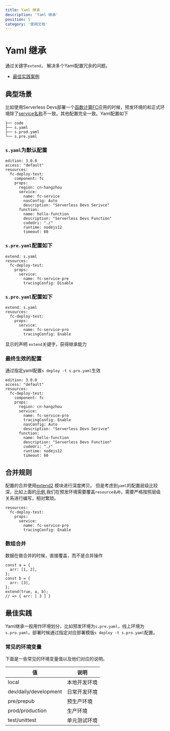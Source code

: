 ```yaml
---
title: Yaml 继承
description: 'Yaml 继承'
position: 5
category: '使用文档'
---
```


# Yaml 继承
通过关键字`extend`， 解决多个Yaml配置冗余的问题。

- [最佳实践案例](https://github.com/devsapp/start-realwrold/tree/master/src)


## 典型场景
比如使用Serverless Devs部署一个[函数计算FC](https://serverless-devs.com/fc/readme)应用的时候，预发环境的和正式环境除了[service名称](https://serverless-devs.com/fc/yaml#service%E5%AD%97%E6%AE%B5)不一致。其他配置完全一致。Yaml配置如下
```
├── code
├── s.yaml
├── s.prod.yaml
└── s.pre.yaml
```
### `s.yaml`为默认配置
```
edition: 3.0.0
access: "default"
resources:
  fc-deploy-test:
    component: fc
    props:
      region: cn-hangzhou
      service:
        name: fc-service
        nasConfig: Auto
        description: "Serverless Devs Serivce"
      function:
        name: hello-function
        description: "Serverless Devs Function"
        codeUri: "./"
        runtime: nodejs12
        timeout: 60
```
### `s.pre.yaml`配置如下
```
extend: s.yaml
resources:
  fc-deploy-test:
    props:
      service:
        name: fc-service-pre
        tracingConfig: Disable
```
### `s.pro.yaml`配置如下
```
extend: s.yaml
resources:
  fc-deploy-test:
    props:
      service:
        name: fc-service-pro
        tracingConfig: Enable
```

显示的声明 `extend`关键字，获得继承能力

### 最终生效的配置
通过指定yaml配置`s deploy -t s.pro.yaml`生效
```
edition: 3.0.0
access: "default"
resources:
  fc-deploy-test:
    component: fc
    props:
      region: cn-hangzhou
      service:
        name: fc-service-pro
        tracingConfig: Enable
        nasConfig: Auto
        description: "Serverless Devs Serivce"
      function:
        name: hello-function
        description: "Serverless Devs Function"
        codeUri: "./"
        runtime: nodejs12
        timeout: 60
```

## 合并规则
配置的合并使用[extend2](https://www.npmjs.com/package/extend2) 模块进行深度拷贝。
但是考虑到`yaml`的配置层级比较深，比如上面的[示例](#/典型场景),我们在预发环境需要覆盖`resource名称`，需要严格按照层级关系进行编写，相对繁琐。 
```
resources:
  fc-deploy-test:
    props:
      service:
        name: fc-service-pro
        tracingConfig: Enable
```
### 数组合并
数据在做合并的时候，直接覆盖，而不是合并操作
```
const a = {
  arr: [1, 2],
};
const b = {
  arr: [3],
};
extend(true, a, b);
// => { arr: [ 3 ] }
```

## 最佳实践
Yaml继承一般用作环境划分，比如预发环境为`s.pre.yaml`，线上环境为`s.pro.yaml`，部署时候通过指定对应部署模版`s deploy -t s.pro.yaml`配置。

### 常见的环境变量
下面是一些常见的环境变量值以及他们对应的说明。

| 值 | 说明 |
| --- | --- |
| local | 本地开发环境 |
| dev/daily/development | 日常开发环境 |
| pre/prepub | 预生产环境 |
| prod/production | 生产环境 |
| test/unittest | 单元测试环境 |
